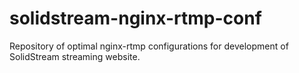 # solidstream-nginx-rtmp-conf
Repository of optimal nginx-rtmp configurations for development of SolidStream streaming website.
